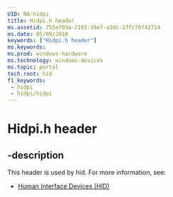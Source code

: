 ```yaml
---
UID: NA:hidpi
title: Hidpi.h header
ms.assetid: 755e703a-2165-39e7-a3dc-27fc70f42714
ms.date: 05/09/2018
keywords: ["Hidpi.h header"]
ms.keywords: 
ms.prod: windows-hardware
ms.technology: windows-devices
ms.topic: portal
tech.root: hid
f1_keywords:
 - hidpi
 - hidpi/hidpi
---
```


# Hidpi.h header


## -description

This header is used by hid. For more information, see:

- [Human Interface Devices (HID)](../_hid/index.md)

